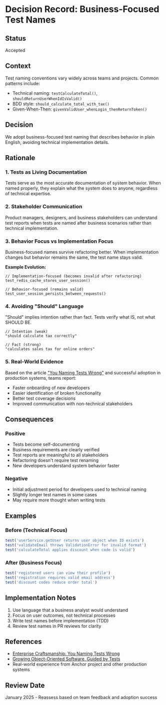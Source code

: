 # Decision Record: Business-Focused Test Names

## Status
Accepted

## Context
Test naming conventions vary widely across teams and projects. Common patterns include:
- Technical naming: `testCalculateTotal()`, `shouldReturnUserWhenIdIsValid()`
- BDD style: `should_calculate_total_with_tax()`
- Given-When-Then: `givenValidUser_whenLogin_thenReturnToken()`

## Decision
We adopt business-focused test naming that describes behavior in plain English, avoiding technical implementation details.

## Rationale

### 1. Tests as Living Documentation
Tests serve as the most accurate documentation of system behavior. When named properly, they explain what the system does to anyone, regardless of technical expertise.

### 2. Stakeholder Communication
Product managers, designers, and business stakeholders can understand test reports when tests are named after business scenarios rather than technical implementation.

### 3. Behavior Focus vs Implementation Focus
Business-focused names survive refactoring better. When implementation changes but behavior remains the same, the test name stays valid.

**Example Evolution:**
```
// Implementation-focused (becomes invalid after refactoring)
test_redis_cache_stores_user_session()

// Behavior-focused (remains valid)
test_user_session_persists_between_requests()
```

### 4. Avoiding "Should" Language
"Should" implies intention rather than fact. Tests verify what IS, not what SHOULD BE.

```
// Intention (weak)
"should calculate tax correctly"

// Fact (strong)
"calculates sales tax for online orders"
```

### 5. Real-World Evidence
Based on the article ["You Naming Tests Wrong"](https://enterprisecraftsmanship.com/posts/you-naming-tests-wrong/) and successful adoption in production systems, teams report:
- Faster onboarding of new developers
- Easier identification of broken functionality
- Better test coverage decisions
- Improved communication with non-technical stakeholders

## Consequences

### Positive
- Tests become self-documenting
- Business requirements are clearly verified
- Test reports are meaningful to all stakeholders
- Refactoring doesn't require test renaming
- New developers understand system behavior faster

### Negative
- Initial adjustment period for developers used to technical naming
- Slightly longer test names in some cases
- May require more thought when writing tests

## Examples

### Before (Technical Focus)
```javascript
test('userService.getUser returns user object when ID exists')
test('validateEmail throws ValidationError for invalid format')
test('calculateTotal applies discount when code is valid')
```

### After (Business Focus)
```javascript
test('registered users can view their profile')
test('registration requires valid email address')
test('discount codes reduce order total')
```

## Implementation Notes

1. Use language that a business analyst would understand
2. Focus on user outcomes, not technical processes
3. Write test names before implementation (TDD)
4. Review test names in PR reviews for clarity

## References
- [Enterprise Craftsmanship: You Naming Tests Wrong](https://enterprisecraftsmanship.com/posts/you-naming-tests-wrong/)
- [Growing Object-Oriented Software, Guided by Tests](http://www.growing-object-oriented-software.com/)
- Real-world experience from Anchor project and other production systems

## Review Date
January 2025 - Reassess based on team feedback and adoption success